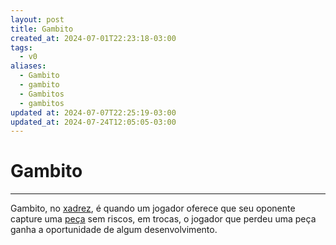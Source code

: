 ```yaml
---
layout: post
title: Gambito
created_at: 2024-07-01T22:23:18-03:00
tags:
  - v0
aliases:
  - Gambito
  - gambito
  - Gambitos
  - gambitos
updated at: 2024-07-07T22:25:19-03:00
updated_at: 2024-07-24T12:05:05-03:00
---
```

# Gambito
---
Gambito, no [xadrez](2024-07-06-Xadrez.md), é quando um jogador oferece que seu oponente capture uma [peça](_insight/2024/07/2024-07-06-Pecas_de_xadrez.md) sem riscos, em trocas, o jogador que perdeu uma peça ganha a oportunidade de algum desenvolvimento.